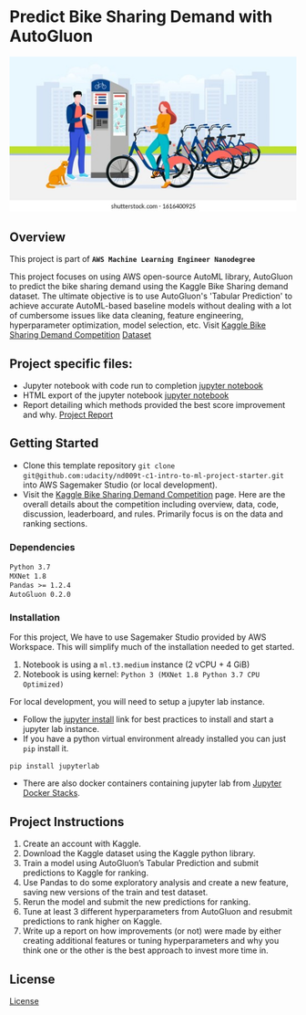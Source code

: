 # Predict Bike Sharing Demand with AutoGluon
![model_test_score.png](image/download.png)

## Overview
This project is part of **`AWS Machine Learning Engineer Nanodegree`**

This project focuses on using AWS open-source AutoML library, AutoGluon to predict the bike sharing demand using the Kaggle Bike Sharing demand dataset. The ultimate objective is to use AutoGluon's 'Tabular Prediction' to achieve accurate AutoML-based baseline models without dealing with a lot of cumbersome issues like data cleaning, feature engineering, hyperparameter optimization, model selection, etc.
Visit [Kaggle Bike Sharing Demand Competition](https://www.kaggle.com/c/bike-sharing-demand)
[Dataset](https://www.kaggle.com/c/bike-sharing-demand/data)
## Project specific files:
* Jupyter notebook with code run to completion [jupyter notebook](Bike_sharing_demand.ipynb)
* HTML export of the jupyter notebook [jupyter notebook](Bike_sharing_autogluon.html)
* Report detailing which methods provided the best score improvement and why. [Project Report](project_report.md)

## Getting Started
* Clone this template repository  `git clone git@github.com:udacity/nd009t-c1-intro-to-ml-project-starter.git` into AWS Sagemaker Studio (or local development).
* Visit the [Kaggle Bike Sharing Demand Competition](https://www.kaggle.com/c/bike-sharing-demand) page. Here are the overall details about the competition including overview, data, code, discussion, leaderboard, and rules. Primarily focus is on the data and ranking sections.

### Dependencies

```
Python 3.7
MXNet 1.8
Pandas >= 1.2.4
AutoGluon 0.2.0 
```

### Installation
For this project, We have to use Sagemaker Studio provided by AWS Workspace. This will simplify much of the installation needed to get started.
1. Notebook is using a `ml.t3.medium` instance (2 vCPU + 4 GiB)
2. Notebook is using kernel: `Python 3 (MXNet 1.8 Python 3.7 CPU Optimized)`

For local development, you will need to setup a jupyter lab instance.
* Follow the [jupyter install](https://jupyter.org/install.html) link for best practices to install and start a jupyter lab instance.
* If you have a python virtual environment already installed you can just `pip` install it.
```
pip install jupyterlab
```
* There are also docker containers containing jupyter lab from [Jupyter Docker Stacks](https://jupyter-docker-stacks.readthedocs.io/en/latest/index.html).

## Project Instructions

1. Create an account with Kaggle.
2. Download the Kaggle dataset using the Kaggle python library.
3. Train a model using AutoGluon’s Tabular Prediction and submit predictions to Kaggle for ranking.
4. Use Pandas to do some exploratory analysis and create a new feature, saving new versions of the train and test dataset.
5. Rerun the model and submit the new predictions for ranking.
6. Tune at least 3 different hyperparameters from AutoGluon and resubmit predictions to rank higher on Kaggle.
7. Write up a report on how improvements (or not) were made by either creating additional features or tuning hyperparameters and why you think one or the other is the best approach to invest more time in.

## License
[License](LICENSE.txt)
